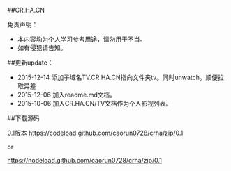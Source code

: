##CR.HA.CN

免责声明：

* 本内容均为个人学习参考用途，请勿用于不当。
* 如有侵犯请告知。

##更新update：

* 2015-12-14 添加子域名TV.CR.HA.CN指向文件夹tv。同时unwatch。顺便拉取异差
* 2015-12-06 加入readme.md文档。
* 2015-10-06 加入CR.HA.CN/TV文档作为个人影视列表。


##下载源码

0.1版本
https://codeload.github.com/caorun0728/crha/zip/0.1

or

https://nodeload.github.com/caorun0728/crha/zip/0.1



